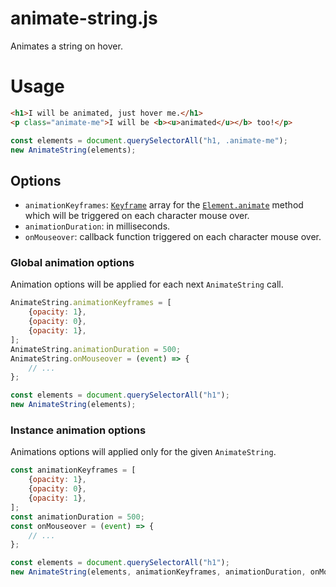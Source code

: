 # animate-string.js

Animates a string on hover.

# Usage

```html
<h1>I will be animated, just hover me.</h1>
<p class="animate-me">I will be <b><u>animated</u></b> too!</p>
```

```javascript
const elements = document.querySelectorAll("h1, .animate-me");
new AnimateString(elements);
```

## Options

- `animationKeyframes`: [`Keyframe`](https://developer.mozilla.org/en-US/docs/Web/API/Web_Animations_API/Keyframe_Formats) array for the [`Element.animate`](https://developer.mozilla.org/en-US/docs/Web/API/Element/animate) method which will be triggered on each character mouse over.
- `animationDuration`: in milliseconds.
- `onMouseover`: callback function triggered on each character mouse over.

### Global animation options

Animation options will be applied for each next `AnimateString` call.

```javascript
AnimateString.animationKeyframes = [
    {opacity: 1},
    {opacity: 0},
    {opacity: 1},
];
AnimateString.animationDuration = 500;
AnimateString.onMouseover = (event) => {
    // ...
};

const elements = document.querySelectorAll("h1");
new AnimateString(elements);
```

### Instance animation options

Animations options will applied only for the given `AnimateString`.

```javascript
const animationKeyframes = [
    {opacity: 1},
    {opacity: 0},
    {opacity: 1},
];
const animationDuration = 500;
const onMouseover = (event) => {
    // ...
};

const elements = document.querySelectorAll("h1");
new AnimateString(elements, animationKeyframes, animationDuration, onMouseover);
```
